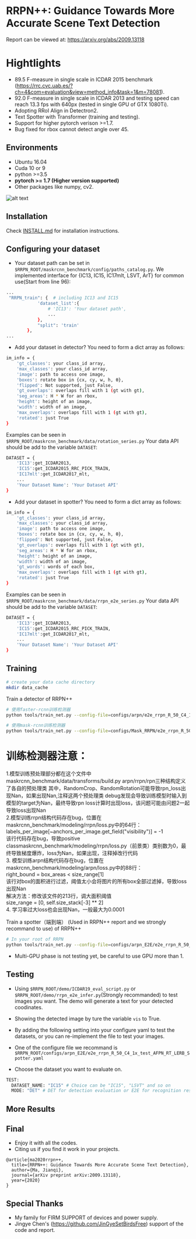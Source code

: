 # RRPN++: Guidance Towards More Accurate Scene Text Detection
Report can be viewed at: https://arxiv.org/abs/2009.13118

# Hightlights

- 89.5 F-measure in single scale in ICDAR 2015 benchmark (https://rrc.cvc.uab.es/?ch=4&com=evaluation&view=method_info&task=1&m=78081).
- 92.0 F-measure in single scale in ICDAR 2013 and testing speed can reach 13.3 fps with 640px (tested in single GPU of GTX 1080Ti).
- Adopting RRoI Align in Detectron2.
- Text Spotter with Transformer (training and testing).
- Support for higher pytorch verison >=1.7.
- Bug fixed for rbox cannot detect angle over 45.

## Environments
- Ubuntu 16.04
- Cuda 10 or 9
- python >=3.5
- **pytorch >= 1.7 (Higher version supported)** 
- Other packages like numpy, cv2.


![alt text](demo/visualization.png "Results from IC15 testing set")


## Installation

Check [INSTALL.md](INSTALL.md) for installation instructions.

## Configuring your dataset
- Your dataset path can be set in `$RRPN_ROOT/maskrcnn_benchmark/config/paths_catalog.py`. We implemented interface for {IC13, IC15, IC17mlt, LSVT, ArT} for common use(Start from line 96):
```bash
...
 "RRPN_train": {  # including IC13 and IC15
            'dataset_list':{
                # 'IC13': 'Your dataset path',
                ...
            },
            "split": 'train'
        },
...
```
- Add your dataset in detector?
You need to form a dict array as follows:
```bash
im_info = {
    'gt_classes': your class_id array,
    'max_classes': your class_id array,
    'image': path to access one image,
    'boxes': rotate box in {cx, cy, w, h, θ},
    'flipped': Not supported, just False, 
    'gt_overlaps': overlaps fill with 1 (gt with gt),
    'seg_areas': H * W for an rbox,
    'height': height of an image,
    'width': width of an image,
    'max_overlaps': overlaps fill with 1 (gt with gt),
    'rotated': just True
}
```
Examples can be seen in `$RRPN_ROOT/maskrcnn_benchmark/data/rotation_series.py`
Your data API should be add to the variable `DATASET`:
```bash
DATASET = {
    'IC13':get_ICDAR2013,
    'IC15':get_ICDAR2015_RRC_PICK_TRAIN,
    'IC17mlt':get_ICDAR2017_mlt,
    ...
    'Your Dataset Name': 'Your Dataset API'
}
```

- Add your dataset in spotter?
You need to form a dict array as follows:
```bash
im_info = {
    'gt_classes': your class_id array,
    'max_classes': your class_id array,
    'image': path to access one image,
    'boxes': rotate box in {cx, cy, w, h, θ},
    'flipped': Not supported, just False, 
    'gt_overlaps': overlaps fill with 1 (gt with gt),
    'seg_areas': H * W for an rbox,
    'height': height of an image,
    'width': width of an image,
    'gt_words': words of each box,
    'max_overlaps': overlaps fill with 1 (gt with gt),
    'rotated': just True
}
```
Examples can be seen in `$RRPN_ROOT/maskrcnn_benchmark/data/rrpn_e2e_series.py`
Your data API should be add to the variable `DATASET`:
```bash
DATASET = {
    'IC13':get_ICDAR2013,
    'IC15':get_ICDAR2015_RRC_PICK_TRAIN,
    'IC17mlt':get_ICDAR2017_mlt,
    ...
    'Your Dataset Name': 'Your Dataset API'
}
```

## Training 
```bash
# create your data cache directory
mkdir data_cache
```

Train a detector of RRPN++

```bash
# 使用faster-rcnn训练检测器
python tools/train_net.py --config-file=configs/arpn/e2e_rrpn_R_50_C4_1x_train_AFPN_RT_LERB.yaml

# 使用mask-rcnn训练检测器
python tools/train_net.py --config-file=configs/Mask_RRPN/e2e_rrpn_R_50_C4_1x_LSVT_train_MASK_RFPN.yaml
```
# 训练检测器注意：
1.模型训练预处理部分都在这个文件中maskrcnn_benchmark/data/transforms/build.py
   arpn/rrpn/rpn三种结构定义了各自的预处理类
   其中，RandomCrop、RandomRotation可能导致rpn_loss出现Nan，如果出现Nan,注释这两个预处理类
   debug发现会导致训练模型时输入到模型的target为Nan，最终导致rpn loss计算时出现loss，该问题可能由问题2一起导致loss出现Nan  
2.模型训练rrpn结构代码存在bug，位置在maskrcnn_benchmark/modeling/rrpn/loss.py中的64行：   
     labels_per_image[~anchors_per_image.get_field("visibility")] = -1  
     该行代码存在bug，导致positive classmaskrcnn_benchmark/modeling/rrpn/loss.py（前景类）类别数为0，最终导致梯度爆炸，loss为Nan，如果出现，注释掉改行代码  
3. 模型训练arpn结构代码存在bug，位置在maskrcnn_benchmark/modeling/arpn/loss.py中的88行：  
     right_bound = box_areas < size_range[1]  
     该行对box的面积进行过滤，阈值太小会将图片的所有box全部过滤掉，导致loss出现Nan  
     解决方法：修改该文件的213行，调大面积阈值  
     size_range = [0, self.size_stack[-3] ** 2]  
4. 学习率过大loss也会出现Nan，一般最大为0.0001

Train a spotter（端到端） (Used in RRPN++ report and we strongly recommand to use) of RRPN++

```bash
# In your root of RRPN
python tools/train_net.py --config-file=configs/arpn_E2E/e2e_rrpn_R_50_C4_1x_train_AFPN_RT_LERB_Spotter.yaml
```

- Multi-GPU phase is not testing yet, be careful to use GPU more than 1.

## Testing
- Using  `$RRPN_ROOT/demo/ICDAR19_eval_script.py` or `$RRPN_ROOT/demo/rrpn_e2e_infer.py`(Strongly recommanded) to test images you want. The demo will generate a text for your detected coodinates.
- Showing the detected image by ture the variable `vis` to True.

- By adding the following setting into your configure yaml to test the datasets, or you can re-implement the file to test your images.
- One of the configure file we recommand is `$RRPN_ROOT/configs/arpn_E2E/e2e_rrpn_R_50_C4_1x_test_AFPN_RT_LERB_Spotter.yaml`
- Choose the dataset you want to evaluate on.

```bash
TEST:
  DATASET_NAME: "IC15" # Choice can be "IC15", "LSVT" and so on
  MODE: "DET" # DET for detection evaluation or E2E for recognition results in the spotter
```


## More Results 

## Final 
- Enjoy it with all the codes.
- Citing us if you find it work in your projects.

```
@article{ma2020rrpn++,
  title={RRPN++: Guidance Towards More Accurate Scene Text Detection},
  author={Ma, Jianqi},
  journal={arXiv preprint arXiv:2009.13118},
  year={2020}
}
```

## Special Thanks
- My family for FIRM SUPPORT of devices and power supply.
- Jingye Chen's (https://github.com/JinGyeSetBirdsFree) support of the code and report.
